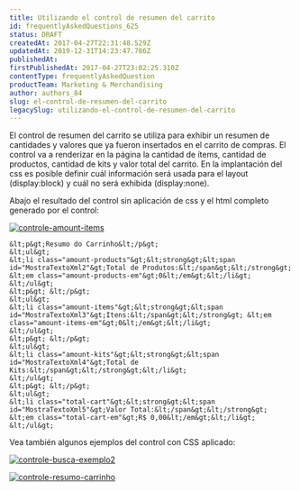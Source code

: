 ```yaml
---
title: Utilizando el control de resumen del carrito
id: frequentlyAskedQuestions_625
status: DRAFT
createdAt: 2017-04-27T22:31:48.529Z
updatedAt: 2019-12-31T14:23:47.786Z
publishedAt: 
firstPublishedAt: 2017-04-27T23:02:25.310Z
contentType: frequentlyAskedQuestion
productTeam: Marketing & Merchandising
author: authors_84
slug: el-control-de-resumen-del-carrito
legacySlug: utilizando-el-control-de-resumen-del-carrito
---
```


El control de resumen del carrito se utiliza para exhibir un resumen de cantidades y valores que ya fueron insertados en el carrito de compras. El control va a renderizar en la página la cantidad de ítems, cantidad de productos, cantidad de kits y valor total del carrito. En la implantación del css es posible definir cuál información será usada para el layout (display:block) y cuál no será exhibida (display:none).

Abajo el resultado del control sin aplicación de css y el html completo generado por el control:

[![controle-amount-items](/wp-content/uploads/help-antigo/2014/02/controle-amount-items.png)](/wp-content/uploads/help-antigo/2014/02/controle-amount-items.png "![controle-amount-items](/wp-content/uploads/help-antigo/2014/02/controle-amount-items.png)")

```
&lt;p&gt;Resumo do Carrinho&lt;/p&gt;
&lt;ul&gt;
&lt;li class="amount-products"&gt;&lt;strong&gt;&lt;span id="MostraTextoXml2"&gt;Total de Produtos:&lt;/span&gt;&lt;/strong&gt; &lt;em class="amount-products-em"&gt;0&lt;/em&gt;&lt;/li&gt;
&lt;/ul&gt;
&lt;p&gt; &lt;/p&gt;
&lt;ul&gt;
&lt;li class="amount-items"&gt;&lt;strong&gt;&lt;span id="MostraTextoXml3"&gt;Itens:&lt;/span&gt;&lt;/strong&gt; &lt;em class="amount-items-em"&gt;0&lt;/em&gt;&lt;/li&gt;
&lt;/ul&gt;
&lt;p&gt; &lt;/p&gt;
&lt;ul&gt;
&lt;li class="amount-kits"&gt;&lt;strong&gt;&lt;span id="MostraTextoXml4"&gt;Total de Kits:&lt;/span&gt;&lt;/strong&gt;&lt;/li&gt;
&lt;/ul&gt;
&lt;p&gt; &lt;/p&gt;
&lt;ul&gt;
&lt;li class="total-cart"&gt;&lt;strong&gt;&lt;span id="MostraTextoXml5"&gt;Valor Total:&lt;/span&gt;&lt;/strong&gt; &lt;em class="total-cart-em"&gt;R$ 0,00&lt;/em&gt;&lt;/li&gt;
&lt;/ul&gt;
```

Vea también algunos ejemplos del control con CSS aplicado:

[![controle-busca-exemplo2](/wp-content/uploads/help-antigo/2014/02/controle-busca-exemplo2.png)](/wp-content/uploads/help-antigo/2014/02/controle-busca-exemplo2.png "![controle-busca-exemplo2](/wp-content/uploads/help-antigo/2014/02/controle-busca-exemplo2.png)")

[![controle-resumo-carrinho](/wp-content/uploads/help-antigo/2014/02/controle-resumo-carrinho.png)](/wp-content/uploads/help-antigo/2014/02/controle-resumo-carrinho.png "![controle-resumo-carrinho](/wp-content/uploads/help-antigo/2014/02/controle-resumo-carrinho.png)")
